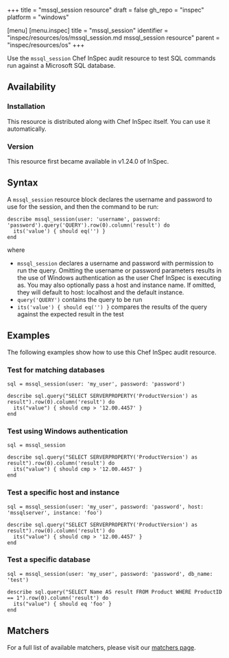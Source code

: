 +++
title = "mssql_session resource"
draft = false
gh_repo = "inspec"
platform = "windows"

[menu]
  [menu.inspec]
    title = "mssql_session"
    identifier = "inspec/resources/os/mssql_session.md mssql_session resource"
    parent = "inspec/resources/os"
+++

Use the `mssql_session` Chef InSpec audit resource to test SQL commands run against a Microsoft SQL database.

## Availability

### Installation

This resource is distributed along with Chef InSpec itself. You can use it automatically.

### Version

This resource first became available in v1.24.0 of InSpec.

## Syntax

A `mssql_session` resource block declares the username and password to use for the session, and then the command to be run:

    describe mssql_session(user: 'username', password: 'password').query('QUERY').row(0).column('result') do
      its('value') { should eq('') }
    end

where

- `mssql_session` declares a username and password with permission to run the query. Omitting the username or password parameters results in the use of Windows authentication as the user Chef InSpec is executing as. You may also optionally pass a host and instance name. If omitted, they will default to host: localhost and the default instance.
- `query('QUERY')` contains the query to be run
- `its('value') { should eq('') }` compares the results of the query against the expected result in the test

## Examples

The following examples show how to use this Chef InSpec audit resource.

### Test for matching databases

    sql = mssql_session(user: 'my_user', password: 'password')

    describe sql.query("SELECT SERVERPROPERTY('ProductVersion') as result").row(0).column('result') do
      its("value") { should cmp > '12.00.4457' }
    end

### Test using Windows authentication

    sql = mssql_session

    describe sql.query("SELECT SERVERPROPERTY('ProductVersion') as result").row(0).column('result') do
      its("value") { should cmp > '12.00.4457' }
    end

### Test a specific host and instance

    sql = mssql_session(user: 'my_user', password: 'password', host: 'mssqlserver', instance: 'foo')

    describe sql.query("SELECT SERVERPROPERTY('ProductVersion') as result").row(0).column('result') do
      its("value") { should cmp > '12.00.4457' }
    end

### Test a specific database

    sql = mssql_session(user: 'my_user', password: 'password', db_name: 'test')

    describe sql.query("SELECT Name AS result FROM Product WHERE ProductID == 1").row(0).column('result') do
      its("value") { should eq 'foo' }
    end

## Matchers

For a full list of available matchers, please visit our [matchers page](/inspec/matchers/).
